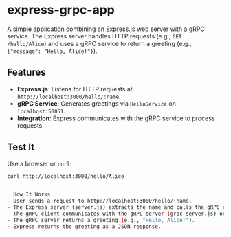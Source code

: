 # express-grpc-app

A simple application combining an Express.js web server with a gRPC service. The Express server handles HTTP requests (e.g., `GET /hello/Alice`) and uses a gRPC service to return a greeting (e.g., `{"message": "Hello, Alice!"}`).

## Features

- **Express.js**: Listens for HTTP requests at `http://localhost:3000/hello/:name`.
- **gRPC Service**: Generates greetings via `HelloService` on `localhost:50051`.
- **Integration**: Express communicates with the gRPC service to process requests.

## Test It

Use a browser or `curl`:

```bash
curl http://localhost:3000/hello/Alice


  How It Works
- User sends a request to http://localhost:3000/hello/:name.
- The Express server (server.js) extracts the name and calls the gRPC client (grpc-client.js).
- The gRPC client communicates with the gRPC server (grpc-server.js) on localhost:50051.
- The gRPC server returns a greeting (e.g., "Hello, Alice!").
- Express returns the greeting as a JSON response.
